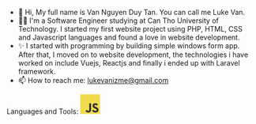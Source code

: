 - 👋 Hi, My full name is Van Nguyen Duy Tan. You can call me Luke Van.
- 🧑‍💻 I'm a Software Engineer studying at Can Tho University of Technology. I started my first website project using PHP, HTML, CSS and Javascript languages and found a love in             website development.
- ✨ I started with programming by building simple windows form app. After that, I moved on to website development, the technologies i have worked on include Vuejs, Reactjs and         finally i ended up with Laravel framework.
- 📫 How to reach me: lukevanizme@gmail.com

Languages and Tools:
<code><img height="40" src="https://raw.githubusercontent.com/github/explore/80688e429a7d4ef2fca1e82350fe8e3517d3494d/topics/javascript/javascript.png"></code>
